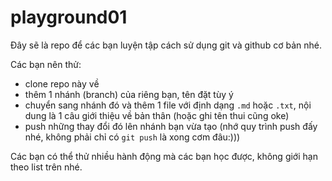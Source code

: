 # playground01

Đây sẽ là repo để các bạn luyện tập cách sử dụng git và github cơ bản nhé.

Các bạn nên thử:
- clone repo này về
- thêm 1 nhánh (branch) của riêng bạn, tên đặt tùy ý
- chuyển sang nhánh đó và thêm 1 file với định dạng `.md` hoặc `.txt`, nội dung là 1 câu giới thiệu về bản thân (hoặc ghi tên thui cũng oke)
- push những thay đổi đó lên nhánh bạn vừa tạo (nhớ quy trình push đấy nhé, không phải chỉ có `git push` là xong cơm đâu:)))

Các bạn có thể thử nhiều hành động mà các bạn học được, không giới hạn theo list trên nhé. 